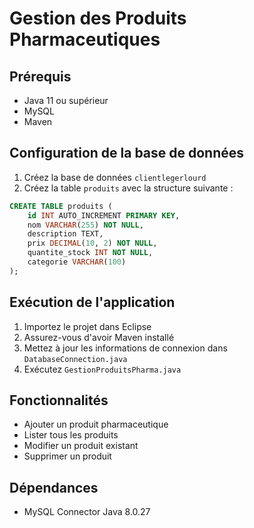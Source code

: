 # Gestion des Produits Pharmaceutiques

## Prérequis
- Java 11 ou supérieur
- MySQL
- Maven

## Configuration de la base de données
1. Créez la base de données `clientlegerlourd`
2. Créez la table `produits` avec la structure suivante :

```sql
CREATE TABLE produits (
    id INT AUTO_INCREMENT PRIMARY KEY,
    nom VARCHAR(255) NOT NULL,
    description TEXT,
    prix DECIMAL(10, 2) NOT NULL,
    quantite_stock INT NOT NULL,
    categorie VARCHAR(100)
);
```

## Exécution de l'application
1. Importez le projet dans Eclipse
2. Assurez-vous d'avoir Maven installé
3. Mettez à jour les informations de connexion dans `DatabaseConnection.java`
4. Exécutez `GestionProduitsPharma.java`

## Fonctionnalités
- Ajouter un produit pharmaceutique
- Lister tous les produits
- Modifier un produit existant
- Supprimer un produit

## Dépendances
- MySQL Connector Java 8.0.27
